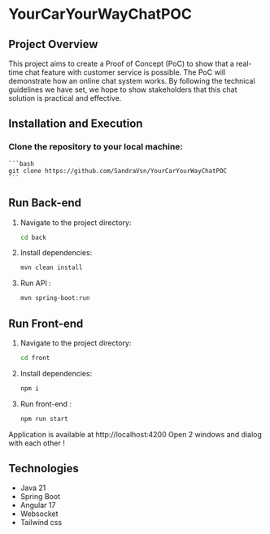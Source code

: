 # YourCarYourWayChatPOC

## Project Overview

This project aims to create a Proof of Concept (PoC) to show that a real-time chat feature with customer service is possible. The PoC will demonstrate how an online chat system works. By following the technical guidelines we have set, we hope to show stakeholders that this chat solution is practical and effective.

## Installation and Execution

### Clone the repository to your local machine:
    ```bash
    git clone https://github.com/SandraVsn/YourCarYourWayChatPOC
    ```

## Run Back-end

1. Navigate to the project directory:
    ```bash
    cd back
    ```

2. Install dependencies:
    ```bash
    mvn clean install
    ```

3. Run API :
    ```bash
    mvn spring-boot:run
    ```

## Run Front-end

1. Navigate to the project directory:
    ```bash
    cd front
    ```

2. Install dependencies:
    ```bash
    npm i
    ```

2. Run front-end :
    ```bash
    npm run start
    ```

Application is available at http://localhost:4200
Open 2 windows and dialog with each other !

##  Technologies

- Java 21
- Spring Boot 
- Angular 17
- Websocket
- Tailwind css
